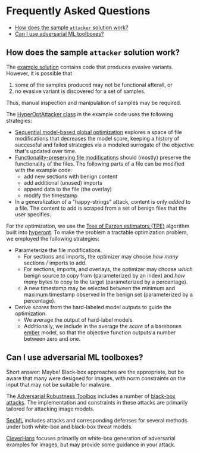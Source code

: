 # Frequently Asked Questions

<!-- vscode-markdown-toc -->
* [How does the sample `attacker` solution work?](#how-does-the-sample-`attacker`-solution-work?)
* [Can I use adversarial ML toolboxes?](#can-i-use-adversarial-ml-toolboxes?)

<!-- vscode-markdown-toc-config
	numbering=false
	autoSave=true
	/vscode-markdown-toc-config -->
<!-- /vscode-markdown-toc -->


## <a name='how-does-the-sample-`attacker`-solution-work?'></a>How does the sample `attacker` solution work?
The [example solution](attacker/__main__.py) contains code that produces evasive variants. However, it is possible that
1. some of the samples produced may not be functional afterall, or
2. no evasive variant is discovered for a set of samples.

Thus, manual inspection and manipulation of samples may be required.

The [HyperOptAttacker class](attacker/attacker.py#L44) in the example code uses the following strategies:
* [Sequential model-based global optimization](https://papers.nips.cc/paper/4443-algorithms-for-hyper-parameter-optimization.pdf) explores a space of file modifications that decreases the model score, keeping a history of successful and failed strategies via a modeled surrogate of the objective that's updated over time.
* [Functionality-preserving file modifications](attacker/utils/modify.py) should (mostly) preserve the functionality of the files. The following parts of a file can be modified with the example code:
  - add new sections with benign content
  - add additional (unused) imports
  - append data to the file (the overlay)
  - modify the timestamp
* In a generalization of a "happy-strings" attack, content is only _added_ to a file. The content to add is scraped from a set of benign files that the user specifies.

For the optimization, we use the [Tree of Parzen estimators (TPE)](https://papers.nips.cc/paper/4443-algorithms-for-hyper-parameter-optimization.pdf) algorithm built into [hyperopt](https://github.com/hyperopt/hyperopt). To make the problem a tractable optimization problem, we employed the following strategies:
* Parameterize the file modifications. 
  -  For sections and imports, the optimizer may choose _how many_ sections / imports to add. 
  -  For sections, imports, and overlays, the optimizer may choose _which_ benign source to copy from (parameterized by an index) and _how many_ bytes to copy to the target (parameterized by a percentage).
  - A new timestamp may be selected between the minimum and maximum timestamp observed in the benign set (parameterized by a percentage).
* Derive _scores_ from the hard-labeled model outputs to guide the optimization.
  - We average the output of hard-label models. 
  - Additionally, we include in the average the _score_ of a barebones [ember](https://github.com/endgameinc/ember) model, so that the objective function outputs a number between zero and one.


## <a name='can-i-use-adversarial-ml-toolboxes?'></a>Can I use adversarial ML toolboxes?
Short answer: Maybe! Black-box approaches are the appropriate, but be aware that many were designed for images, with norm constraints on the input that may not be suitable for malware.

The [Adversarial Robustness Toolbox](https://github.com/Trusted-AI/adversarial-robustness-toolbox) includes a number of [black-box attacks](https://github.com/Trusted-AI/adversarial-robustness-toolbox/wiki/ART-Attacks#12-black-box). The implementation and constraints in these attacks are primarily tailored for attacking image models.

[SecML](https://gitlab.com/secml/secml) includes attacks and corresponding defenses for several methods under both white-box and black-box threat models.

[CleverHans](https://github.com/tensorflow/cleverhans) focuses primarily on white-box generation of adversarial examples for images, but may provide some guidance in your attack.